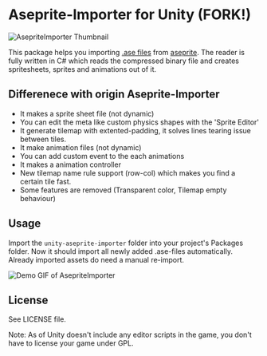 # Aseprite-Importer for Unity (FORK!)
![AsepriteImporter Thumbnail](GitHub/AsepriteImporterUnity.png)

This package helps you importing [.ase files](https://github.com/aseprite/aseprite/blob/master/docs/ase-file-specs.md) from [aseprite](https://www.aseprite.org/). The reader is fully written in C# which reads the compressed binary file and creates spritesheets, sprites and animations out of it.

## Differenece with origin Aseprite-Importer
* It makes a sprite sheet file (not dynamic)
* You can edit the meta like custom physics shapes with the 'Sprite Editor'
* It generate tilemap with extented-padding, it solves lines tearing issue between tiles.
* It make animation files (not dynamic)
* You can add custom event to the each animations
* It makes a animation controller
* New tilemap name rule support (row-col) which makes you find a certain tile fast.
* Some features are removed (Transparent color, Tilemap empty behaviour) 


## Usage
Import the ```unity-aseprite-importer``` folder into your project's Packages folder. Now it should import all newly added .ase-files automatically. Already imported assets do need a manual re-import.

![Demo GIF of AsepriteImporter](GitHub/aseprite-importer-demo.gif)


## License

See LICENSE file.

Note: As of Unity doesn't include any editor scripts in the game, you don't have to license your game under GPL.
